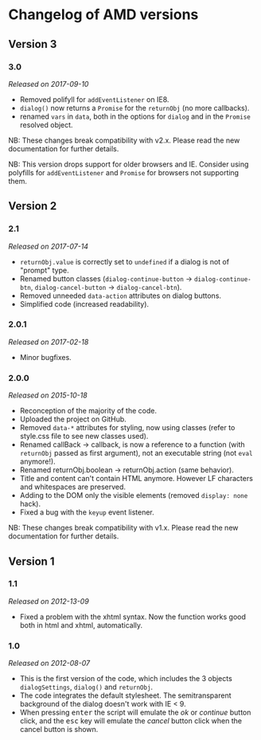 # Changelog of AMD versions #

## Version 3 ##

### 3.0 ###

*Released on 2017-09-10*

- Removed polifyll for `addEventListener` on IE8.
- `dialog()` now returns a `Promise` for the `returnObj` (no more callbacks).
- renamed `vars` in `data`, both in the options for `dialog` and in the `Promise` resolved object.

NB: These changes break compatibility with v2.x. Please read the new documentation for further details.

NB: This version drops support for older browsers and IE. Consider using polyfills for `addEventListener` and `Promise` for browsers not supporting them.


## Version 2 ##

### 2.1 ###

*Released on 2017-07-14*

- `returnObj.value` is correctly set to `undefined` if a dialog is not of "prompt" type.
- Renamed button classes (`dialog-continue-button` → `dialog-continue-btn`, `dialog-cancel-button` → `dialog-cancel-btn`).
- Removed unneeded `data-action` attributes on dialog buttons.
- Simplified code (increased readability).

### 2.0.1 ###

*Released on 2017-02-18*

- Minor bugfixes.

### 2.0.0 ###

*Released on 2015-10-18*

- Reconception of the majority of the code.
- Uploaded the project on GitHub.
- Removed `data-*` attributes for styling, now using classes (refer to style.css file to see new classes used).
- Renamed callBack → callback, is now a reference to a function (with `returnObj` passed as first argument), not an executable string (not `eval` anymore!).
- Renamed returnObj.boolean → returnObj.action (same behavior).
- Title and content can't contain HTML anymore. However LF characters and whitespaces are preserved.
- Adding to the DOM only the visible elements (removed `display: none` hack).
- Fixed a bug with the `keyup` event listener.

NB: These changes break compatibility with v1.x. Please read the new documentation for further details.


## Version 1 ##

### 1.1 ###

*Released on 2012-13-09*

- Fixed a problem with the xhtml syntax. Now the function works good both in html and xhtml, automatically.

### 1.0 ###

*Released on 2012-08-07*

- This is the first version of the code, which includes the 3 objects `dialogSettings`, `dialog()` and `returnObj`.
- The code integrates the default stylesheet. The semitransparent background of the dialog doesn't work with IE < 9.
- When pressing <kbd>enter</kbd> the script will emulate the *ok* or *continue* button click, and the <kbd>esc</kbd> key will emulate the *cancel* button click when the cancel button is shown.
